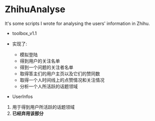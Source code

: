 # ZhihuAnalyse
It's some scripts I wrote for analysing the users' information in Zhihu.

- toolbox_v1.1
 - 实现了:
 
   - 模拟登陆
   - 得到用户的关注名单
   - 得到一个问题的关注者名单
   - 取得答主们的用户主页以及它们的赞同数
   - 取得一个人时间线上的点赞情况和关注情况
   - 分析一个人所活跃的话题领域

- UserInfos
 1. 用于得到用户所活跃的话题领域
 2. **已经弃用该部分**


